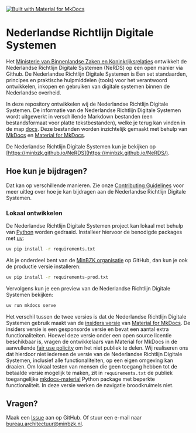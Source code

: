 [![Built with Material for MkDocs](https://img.shields.io/badge/Material_for_MkDocs-brightgreen?logo=MaterialForMkDocs&logoColor=white)](https://squidfunk.github.io/mkdocs-material/)

# Nederlandse Richtlijn Digitale Systemen

Het [Ministerie van Binnenlandse Zaken en Koninkrijksrelaties](https://github.com/MinBZK) ontwikkelt de Nederlandse
Richtlijn Digitale Systemen (NeRDS) op een open manier via Github.
De Nederlandse Richtlijn Digitale Systemen is Een set standaarden, principes en praktische hulpmiddelen (tools) voor het
verantwoord ontwikkelen, inkopen en gebruiken van digitale systemen binnen de Nederlandse overheid.

In deze repository ontwikkelen wij de Nederlandse Richtlijn Digitale Systemen. De informatie van de Nederlandse
Richtlijn Digitale Systemen wordt uitgewerkt in verschillende Markdown bestanden (een bestandsformaat voor platte
tekstbestanden), welke je terug kan vinden in de map
[docs](docs).
Deze bestanden worden inzichtelijk gemaakt met behulp van [MkDocs](https://www.mkdocs.org/)
en [Material for MkDocs](https://squidfunk.github.io/mkdocs-material/).

De Nederlandse Richtlijn Digitale Systemen kun je bekijken op
[https://minbzk.github.io/NeRDS](https://minbzk.github.io/NeRDS/).

## Hoe kun je bijdragen?

Dat kan op verschillende manieren. Zie onze
[Contributing Guidelines](CONTRIBUTING.md) voor meer uitleg over hoe je kan bijdragen aan de Nederlandse Richtlijn
Digitale Systemen.

### Lokaal ontwikkelen

De Nederlandse Richtlijn Digitale Systemen project kan lokaal met behulp van [Python](https://www.python.org/) worden
gedraaid. Installeer hiervoor de benodigde packages met [uv](https://github.com/astral-sh/uv):

```bash
uv pip install -r requirements.txt
```

Als je onderdeel bent van de [MinBZK organisatie](https://github.com/orgs/MinBZK/people) op GitHub, dan kun je ook de
productie versie installeren:

```bash
uv pip install -r requirements-prod.txt
```

Vervolgens kun je een preview van de Nederlandse Richtlijn Digitale Systemen bekijken:

```bash
uv run mkdocs serve
```

Het verschil tussen de twee versies is dat de Nederlandse Richtlijn Digitale Systemen gebruik maakt van de
[insiders versie](https://squidfunk.github.io/mkdocs-material/insiders/) van
[Material for MkDocs](https://squidfunk.github.io/mkdocs-material/). De insiders versie is een gesponsorde versie en
bevat een aantal extra functionaliteiten. Hoewel deze versie onder een open source licentie beschikbaar is, vragen de
ontwikkelaars van Material for MkDocs in de aanvullende
[fair use policity](https://squidfunk.github.io/mkdocs-material/insiders/license/#fair-use-policy) om het niet publiek
te delen. Wij realiseren ons dat hierdoor niet iedereen de versie van de Nederlandse Richtlijn Digitale Systemen,
inclusief alle functionaliteiten, op een eigen omgeving kan draaien. Om lokaal testen van mensen die geen toegang hebben
tot de betaalde versie mogelijk te maken, zit in `requirements.txt` de publiek
toegangelijke [mkdocs-material](https://pypi.org/project/mkdocs-material/) Python package met beperkte functionaliteit.
In deze versie werken de navigatie broodkruimels niet.

## Vragen?

Maak een [Issue](https://github.com/MinBZK/NeRDS/issues) aan op GitHub. Of stuur een e-mail naar
[bureau.architectuur@minbzk.nl](mailto:bureau.architectuur@minbzk.nl).
